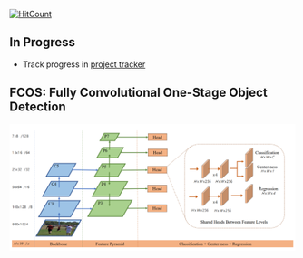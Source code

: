 [![HitCount](http://hits.dwyl.io/srihari-humbarwadi/tensorflow_fcos.svg)](http://hits.dwyl.io/srihari-humbarwadi/tensorflow_fcos)

## In Progress
 - Track progress in [project tracker](https://github.com/srihari-humbarwadi/tensorflow_fcos/projects/1)



## FCOS: Fully Convolutional One-Stage Object Detection
![architecture](common/architecture.png)
